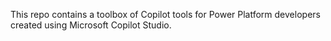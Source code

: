 This repo contains a toolbox of Copilot tools for Power Platform developers created using Microsoft Copilot Studio.


